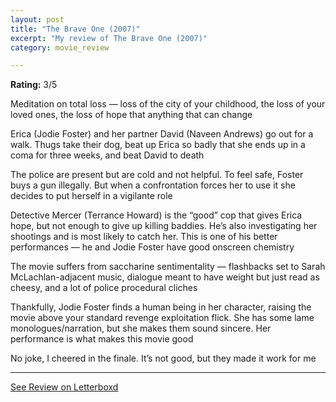 ```yaml
---
layout: post
title: "The Brave One (2007)"
excerpt: "My review of The Brave One (2007)"
category: movie_review

---
```


**Rating:** 3/5

Meditation on total loss — loss of the city of your childhood, the loss of your loved ones, the loss of hope that anything that can change

Erica (Jodie Foster) and her partner David (Naveen Andrews) go out for a walk. Thugs take their dog, beat up Erica so badly that she ends up in a coma for three weeks, and beat David to death

The police are present but are cold and not helpful. To feel safe, Foster buys a gun illegally. But when a confrontation forces her to use it she decides to put herself in a vigilante role

Detective Mercer (Terrance Howard) is the “good” cop that gives Erica hope, but not enough to give up killing baddies. He’s also investigating her shootings and is most likely to catch her. This is one of his better performances — he and Jodie Foster have good onscreen chemistry

The movie suffers from saccharine sentimentality — flashbacks set to Sarah McLachlan-adjacent music, dialogue meant to have weight but just read as cheesy, and a lot of police procedural cliches

Thankfully, Jodie Foster finds a human being in her character, raising the movie above your standard revenge exploitation flick. She has some lame monologues/narration, but she makes them sound sincere. Her performance is what makes this movie good

No joke, I cheered in the finale. It’s not good, but they made it work for me

<hr>

[See Review on Letterboxd](https://boxd.it/4nTvs5)
